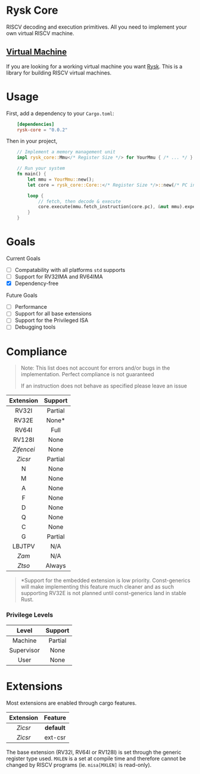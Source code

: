 # Rysk Core
RISCV decoding and execution primitives. All you need to implement your own virtual RISCV machine.

## [Virtual Machine](https://gitlab.com//AidoP1/rysk)
If you are looking for a working virtual machine you want [Rysk](https://gitlab.com//AidoP1/rysk). This is a library for building RISCV virtual machines.

# Usage
First, add a dependency to your `Cargo.toml`:
```toml
    [dependencies]
    rysk-core = "0.0.2"
```

Then in your project,
```rust
    // Implement a memory management unit
    impl rysk_core::Mmu</* Register Size */> for YourMmu { /* ... */ }

    // Run your system
    fn main() {
        let mmu = YourMmu::new();
        let core = rysk_core::Core::</* Register Size */>::new(/* PC initial address */);

        loop {
            // fetch, then decode & execute
            core.execute(mmu.fetch_instruction(core.pc), &mut mmu).expect("Unable to decode instruction");
        }
    }
```

# Goals
Current Goals
- [ ] Compatability with all platforms `std` supports
- [ ] Support for RV32IMA and RV64IMA
- [x] Dependency-free

Future Goals
- [ ] Performance
- [ ] Support for all base extensions
- [ ] Support for the Privileged ISA
- [ ] Debugging tools

# Compliance

> Note: This list does not account for errors and/or bugs in the implementation. Perfect compliance is not guaranteed
> 
> If an instruction does not behave as specified please leave an issue

|   Extension   | Support |
| :-----------: | :-----: |
| RV32I         | Partial |
| RV32E         | None*   |
| RV64I         | Full    |
| RV128I        | None    |
| *Zifencei*    | None    |
| *Zicsr*       | Partial |
| N             | None    |
| M             | None    |
| A             | None    |
| F             | None    |
| D             | None    |
| Q             | None    |
| C             | None    |
| G             | Partial |
| LBJTPV        | N/A     |
| *Zam*         | N/A     |
| *Ztso*        | Always  |

> *Support for the embedded extension is low priority. Const-generics will make implementing this feature much cleaner and as such supporting RV32E is not planned until const-generics land in stable Rust.

### Privilege Levels
|    Level   | Support |
| :--------: | :-----: |
| Machine    | Partial |
| Supervisor | None    |
| User       | None    |

# Extensions
Most extensions are enabled through cargo features.

| Extension |   Feature   |
| :-------: | :---------: |
| *Zicsr*   | **default** |
| *Zicsr*   | ext-csr     |

The base extension (RV32I, RV64I or RV128I) is set through the generic register type used. `MXLEN` is a set at compile time and therefore cannot be changed by RISCV programs (ie. `misa[MXLEN]` is read-only).